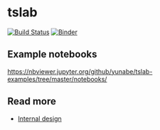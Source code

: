 # tslab

[![Build Status](https://travis-ci.org/yunabe/tslab.svg?branch=master)](https://travis-ci.org/yunabe/tslab)
[![Binder](https://mybinder.org/badge_logo.svg)](https://mybinder.org/v2/gh/yunabe/tslab-examples/master?filepath=notebooks%2Fbasics.ipynb)

## Example notebooks

https://nbviewer.jupyter.org/github/yunabe/tslab-examples/tree/master/notebooks/

## Read more

- [Internal design](docs/internal.md)

